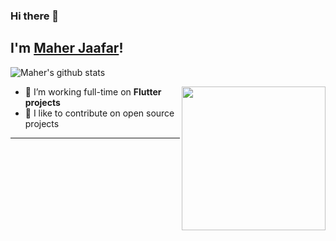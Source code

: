 ### Hi there 👋
<h2> I'm <a href="http://maherjaafar.me" >Maher Jaafar</a>!</h2>

![Maher's github stats](https://github-readme-stats-eta.vercel.app/api?username=maherjaafar&show_icons=true&hide_border=true)

<!--
**maherjaafar/maherjaafar** is a ✨ _special_ ✨ repository because its `README.md` (this file) appears on your GitHub profile.
Here are some ideas to get you started:
-->
<img align='right' src="/assets/coding.gif" width="230">

- 🔭 I’m working full-time on **Flutter projects**
- 👋 I like to contribute on open source projects

---
